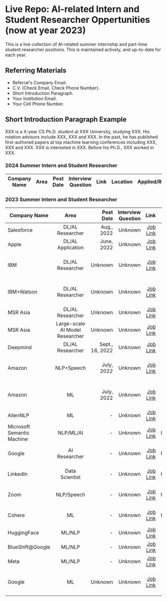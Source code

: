 # Live Repo: AI-related Intern and Student Researcher Oppertunities (now at year 2023)
This is a live collection of AI-related summer internship and part-time student researcher positions. This is maintained actively, and up-to-date for each year.

## Referring Materials
- Referral's Company Email.
- C.V. (Check Email, Check Phone Number).
- Short Introduction Paragraph.
- Your Institution Email.
- Your Cell Phone Number.

## Short Introduction Paragraph Example

XXX is a X-year CS Ph.D. student at XXX University, studying XXX. His rotation advisors include XXX, XXX and XXX. In the past, he has published first-authored papers at top machine learning conferences including XXX, XXX and XXX. XXX is interested in XXX. Before his Ph.D., XXX worked in XXX.

### 2024 Summer Intern and Student Researcher
| Company Name  |       Area    | Post Date    | Interview Question | Link | Location | Applied/Referred |
| ------------- |:-------------:| ------------:|       ------------:| ----:|     ----:|             ----:|

### 2023 Summer Intern and Student Researcher
| Company Name  |       Area    | Post Date    | Interview Question | Link | Location | Applied/Referred |
| ------------- |:-------------:| ------------:|       ------------:| ----:|     ----:|             ----:|
| Salesforce    | DL/AL  Researcher | Aug., 2022   | Unknown            | [Job Link](https://salesforce.wd1.myworkdayjobs.com/en-US/Futureforce_Internships/job/California---Palo-Alto/XMLNAME-2023-Research-Intern---Salesforce-Research-Tableau-Research_JR158577-1?d=cta-summer-view-sjb-1) | Seattle, Bay Area | Referred |
| Apple    | DL/AL Application         | June, 2022   | Unknown            | [Job Link](https://jobs.apple.com/en-us/details/200389050/machine-learning-ai-internship?team=STDNT) | Bay Area | Applied |
| IBM    | DL/AL Researcher         | Unknown   | Unknown            | [Job Link](https://careers.ibm.com/job/16581370/2023-return-intern-research-scientist-artificial-intelligence-remote/?codes=IBM_CareerWebSite) | San Jose, CA; Cambridge, MA; Yorktown Heights, NY | Applied |
| IBM+Watson    | DL/AL Researcher         | Unknown   | Unknown            | [Job Link](https://careers.ibm.com/job/16615779/2023-intern-research-mit-ibm-watson-ai-summer-intern-remote/?codes=IBM_CareerWebSite) | Cambridge, MA or Yorktown Heights, N |  |
| MSR Asia    | DL/AL Researcher         | Unknown   | Unknown            | [Job Link](https://www.microsoft.com/en-us/research/opportunity/deep-learning-research-intern-msra-shanghai-research-group/) | Shanghai, China |  |
| MSR Asia    | Large-scale AI Model Researcher         | Unknown   | Unknown            | [Job Link](https://www.microsoft.com/en-us/research/opportunity/large-scale-ai-models-continual-learning-research-intern-msr-asia-networking-research-group/) | Beijing, China |  |
| Deepmind    | DL/AL Researcher         | Sept., 16, 2022   | Unknown            | [Job Link](https://www.deepmind.com/careers/internships?sort=alphabetical) | Unknown |  |
| Amazon    | NLP+Speech         | July, 2022   | Unknown            | [Job Link](https://www.amazon.jobs/en/jobs/2171934/2023-applied-science-internship-natural-language-processing-and-speech-technologies-united-states?cmpid=bsp-amazon-science) | multiple locations across the United States | Referred |
| Amazon    | ML         | July, 2022   | Unknown            | [Job Link](https://www.amazon.jobs/en/jobs/2156173/2023-applied-science-internship-machine-learning-united-states?cmpid=bsp-amazon-science) | multiple locations across the United States | Referred |
| AllenNLP    | ML         | -  | Unknown            | [Job Link](https://boards.greenhouse.io/thealleninstitute/jobs/2171612) | Remote Hybrid |  |
| Microsoft Semantic Machine    | NLP/ML/AI         | -  | Unknown            | [Job Link](https://careers.microsoft.com/us/en/job/1476274/Research-Intern-Semantic-Machines-Multi-Turn-Task-Oriented-Dialogue) | In-Person/Remote Hybrid |  |
| Google    | AI Researcher        | -  | Unknown            | [Job Link](https://careers.google.com/jobs/results/120135485411467974-research-intern-phd-summer-2023/?company=Google&company=Waymo&company=X&distance=50&employment_type=INTERN&page=2&src=Online%2FGoogle%20Website%2FByF&utm_campaign=ByF&utm_medium=careers_site%20&utm_source=Online%20) | In-Person/Remote Hybrid | Applied |
| LinkedIn   | Data Scientist       | -  | Unknown            | [Job Link](https://www.linkedin.com/jobs/view/applied-research-intern-at-linkedin-3296009618/?utm_campaign=google_jobs_apply&utm_source=google_jobs_apply&utm_medium=organic) | In-Person/Remote Hybrid | Applied |
| Zoom   | NLP/Speech    | -  | Unknown            | [Job Link](https://careers.zoom.us/jobs/2023-machine-learning-research-intern-san-jose-california-united-states-92c4e8bd-5b1a-4093-b582-382ed0c07cd7?utm_campaign=google_jobs_apply&utm_source=google_jobs_apply&utm_medium=organic) | In-Person/Remote Hybrid |  |
| Cohere   | ML       | -  | Unknown            | [Job Link](https://angel.co/company/cohere-ai/jobs/2440532-machine-learning-intern-summer-2023?utm_campaign=google_jobs_apply&utm_source=google_jobs_apply&utm_medium=organic) | In-Person/Remote Hybrid |  |
| HuggingFace   | ML/NLP       | -  | Unknown            | [Job Link](https://huggingface.co/blog/interns-2023) | Remote |  |
| BlueShift@Google   | ML/NLP       | -  | Unknown            | [Job Link](https://docs.google.com/forms/d/e/1FAIpQLSe11v7AYyl8VtoiWc9DItNxnBTCdgHxAQciSDWNyOCijxkCqg/viewform) | Remote |  |
| Meta   | ML/NLP       | -  | Unknown            | [Job Link](https://www.metacareers.com/jobs/547270586848082/) | Remote |  |
| Google    | ML         | Unknown   | Unknown            | [Job Link](https://careers.google.com/jobs/results/90561535148991174-student-researcher-phd-2022/?degree=DOCTORATE&distance=50&employment_type=INTERN&location=California,%20USA) | multiple locations across the United States | Applied |
